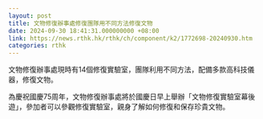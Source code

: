 ```yaml
---
layout: post
title: 文物修復辦事處修復團隊用不同方法修復文物
date: 2024-09-30 18:41:31.000000000 +08:00
link: https://news.rthk.hk/rthk/ch/component/k2/1772698-20240930.htm
categories: rthk
---
```


文物修復辦事處現時有14個修復實驗室，團隊利用不同方法，配備多款高科技儀器，修復文物。

為慶祝國慶75周年，文物修復辦事處將於國慶日早上舉辦「文物修復實驗室幕後遊」，參加者可以參觀修復實驗室，親身了解如何修復和保存珍貴文物。
